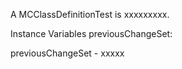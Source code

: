A MCClassDefinitionTest is xxxxxxxxx.Instance Variables	previousChangeSet:		<Object>previousChangeSet	- xxxxx
